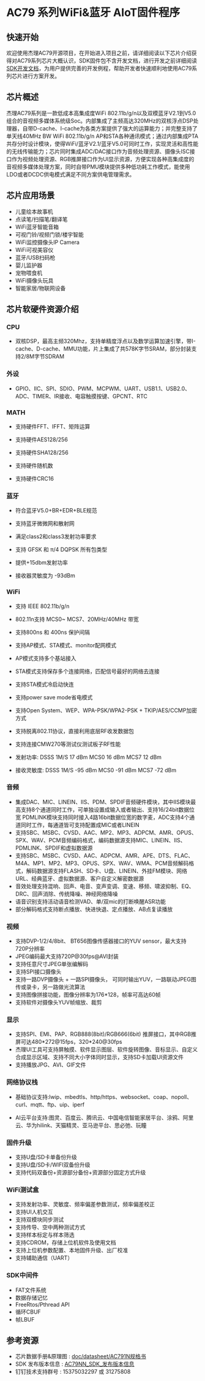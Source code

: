 # AC79 系列WiFi&蓝牙 AIoT固件程序



快速开始
------------

欢迎使用杰理AC79开源项目，在开始进入项目之前，请详细阅读以下芯片介绍获得对AC79系列芯片大概认识，SDK固件包不含开发文档，进行开发之前详细阅读[SDK开发文档](https://doc.zh-jieli.com/AC79/zh-cn/master/index.html)，为用户提供完善的开发例程，帮助开发者快速顺利地使用AC79系列芯片进行方案开发。



芯片概述
------------

杰理AC79系列是一款低成本高集成度WiFi  802.11b/g/n以及双模蓝牙V2.1到V5.0组合的音视频多媒体系统级Soc。内部集成了主频高达320MHz的双核浮点DSP处理器，自带D-cache、I-cache为各类方案提供了强大的运算能力；并完整支持了单天线40MHz BW WiFi 802.11b/g/n  AP和STA各种通讯模式；通过内部集成PTA共存分时设计模块，使得WiFi/蓝牙V2.1/蓝牙V5.0可同时工作，实现灵活和高性能的无线传输能力；芯片同时集成ADC/DAC接口作为音频处理资源、摄像头ISC接口作为视频处理资源、RGB推屏接口作为UI显示资源，方便实现各种高集成度的音视频多媒体处理方案，同时自带PMU模块提供多种低功耗工作模式，能使用LDO或者DCDC供电模式满足不同方案供电管理需求。



芯片应用场景
------------

- 儿童绘本故事机
- 点读笔/扫描笔/翻译笔
- WiFi蓝牙智能音箱
- 可视门铃/视频门锁/楼宇智能
- WiFi监控摄像头IP Camera
- WiFi可视美容仪
- 蓝牙/USB扫码枪
- 婴儿监护器
- 宠物喂食机
- WiFi摄像头玩具
- 智能家居/物联网设备



芯片软硬件资源介绍
------------

### CPU

- 双核DSP，最高主频320Mhz，支持单精度浮点以及数学运算加速引擎，带I-cache、D-cache、MMU功能，片上集成了共578K字节SRAM，部分封装支持2/8M字节SDRAM

  

### 外设

- GPIO、IIC、SPI、SDIO、PWM、MCPWM、UART、USB1.1、USB2.0、ADC、TIMER、IR接收、电容触摸按键、GPCNT、RTC

  

### MATH

- 支持硬件FFT、IFFT、矩阵运算

- 支持硬件AES128/256

- 支持硬件SHA128/256

- 支持硬件随机数

- 支持硬件CRC16

  

### 蓝牙

- 符合蓝牙V5.0+BR+EDR+BLE规范

- 支持蓝牙微微网和散射网

- 满足class2和class3发射功率要求

- 支持 GFSK 和 π/4 DQPSK 所有包类型

- 提供+15dbm发射功率

- 接收器灵敏度为 -93dBm

  

### WiFi

- 支持 IEEE 802.11b/g/n

- 802.11n支持 MCS0~ MCS7、20MHz/40MHz 带宽

- 支持800ns 和 400ns 保护间隔

- 支持AP模式、STA模式、monitor配网模式

- AP模式支持多个基站接入

- STA模式支持保存多个连接网络，匹配信号最好的网络去连接

- 支持STA模式冷启动快连

- 支持power save mode省电模式

- 支持Open System、WEP、WPA-PSK/WPA2-PSK + TKIP/AES/CCMP加密方式

- 支持脱离802.11协议，直接利用底层RF收发数据包

- 支持连接CMW270等测试仪测试板子RF性能

- 发射功率: 
  DSSS 1M/S		17  dBm
  MCS0			     16  dBm
  MCS7			     12	dBm

- 接收灵敏度:
  DSSS 1M/S		-95  dBm
  MCS0			     -91  dBm
  MCS7			     -72  dBm

  

### 音频

- 集成DAC、MIC、LINEIN、IIS、PDM、SPDIF音频硬件模块，其中IIS模块最高支持8个通道同时工作，可单独设置成输入或者输出、支持16/24bit数据位宽
  PDMLINK模块支持同时接入4路16bit数据位宽的数字麦，ADC支持4个通道同时工作，每通道皆可支持配置成MIC或者LINEIN
- 支持SBC、MSBC、CVSD、AAC、MP2、MP3、ADPCM、AMR、OPUS、SPX、WAV、PCM音频编码格式，编码数据源支持MIC、LINEIN、IIS、PDMLINK、SPDIF和虚拟数据源
- 支持SBC、MSBC、CVSD、AAC、ADPCM、AMR、APE、DTS、FLAC、M4A、MP1、MP2、MP3、OPUS、SPX、WAV、WMA、PCM音频解码格式，解码数据源支持FLASH、SD卡、U盘、LINEIN、外挂FM模块、网络URL、经典蓝牙、虚拟数据源、客户自定义解密数据源
- 音效处理支持混响、回声、电音、变声变调、变速、移频、啸波抑制、EQ、DRC、回声消除、传统降噪、神经网络降噪
- 语音识别支持活动语音检测VAD、单/双mic的打断唤醒ASR功能
- 部分解码格式支持断点播放、快进快退、定点播放、AB点复读播放



### 视频

- 支持DVP-1/2/4/8bit、 BT656图像传感器接口的YUV sensor，最大支持720P分辨率
- JPEG编码最大支持720P@30fps@AVI封装
- 支持任意尺寸JPEG单张编解码
- 支持SPI接口摄像头
- 支持一路DVP摄像头 + 一路SPI摄像头， 可同时输出YUV，一路联动JPEG图传或录卡，另一路做光流算法
- 支持图像拼接功能，图像分辨率为176*128，帧率可高达60帧
- 支持软件对摄像头YUV帧缩放、裁剪



### 显示

- 支持SPI、EMI、PAP、RGB888(8bit)/RGB666(6bit) 推屏接口，其中RGB推屏可达480\*272@15fps，320\*240@30fps
- 杰理UI工具可支持屏触摸、软件显示图层、软件旋转图像、音标显示、自定义合成显示区域、支持不同大小字体同时显示，支持SD卡加载UI资源文件
- 支持播放JPG、AVI、GIF文件



###  网络协议栈

- 基础协议支持:lwip、mbedtls、http/https、websocket、coap、nopoll、curl、mqtt、ftp、uip、iperf

- AI云平台支持:图灵、百度云、腾讯云、中国电信智能家居平台、涂鸦、阿里云、华为hilink、天猫精灵、亚马逊平台、思必弛、玩瞳

  

### 固件升级

- 支持U盘/SD卡单备份升级
- 支持U盘/SD卡/WIFI双备份升级
- 支持代码双备份+资源部分备份+资源部分固定方式升级



### WiFi测试盒

- 支持发射功率、灵敏度、频率偏差参数测试，频率偏差校正
- 支持UI人机交互
- 支持双模块同步测试
- 支持传导、空中两种测试方式
- 支持样本标定与样本筛选
- 支持CDROM，存储上位机软件及使用文档
- 支持上位机参数配置、本地固件升级、出厂校准
- 支持辅助通信（UART）



### SDK中间件

- FAT文件系统
- 数据存储记忆
- FreeRtos/Pthread API
- 循环CBUF
- 帧LBUF



参考资源
------------

* 芯片数据手册&原理图 : [doc/datasheet/AC791N规格书](./doc/datasheet/AC791N规格书)
* SDK 发布版本信息 : [AC79NN_SDK_发布版本信息](https://doc.zh-jieli.com/AC79/zh-cn/master/other/version/index.html)
* 钉钉技术支持群号 : 15375032297 或 31275808
